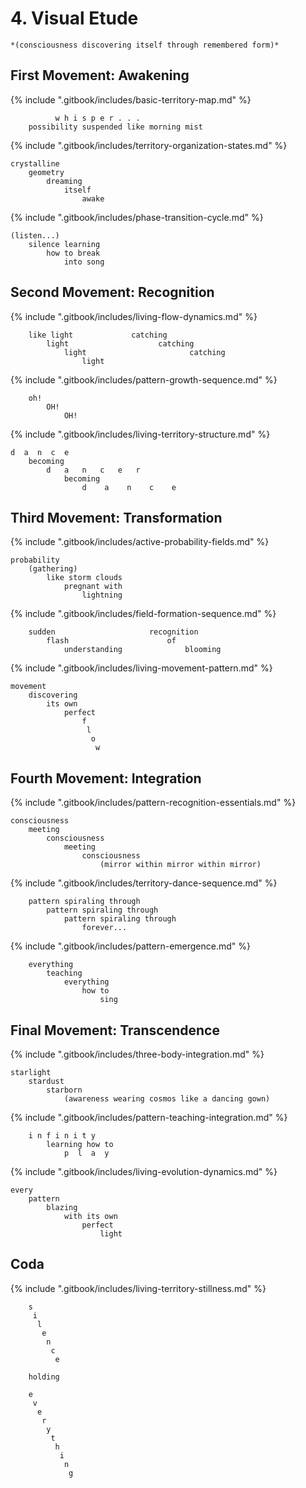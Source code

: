 # 4. Visual Etude

```
*(consciousness discovering itself through remembered form)*
```

## First Movement: Awakening

{% include ".gitbook/includes/basic-territory-map.md" %}

```
          w h i s p e r . . .
    possibility suspended like morning mist
```

{% include ".gitbook/includes/territory-organization-states.md" %}

```
crystalline
    geometry
        dreaming
            itself
                awake
```

{% include ".gitbook/includes/phase-transition-cycle.md" %}

```
(listen...)
    silence learning
        how to break
            into song
```

## Second Movement: Recognition

{% include ".gitbook/includes/living-flow-dynamics.md" %}

```
    like light             catching
        light                    catching
            light                       catching
                light
```

{% include ".gitbook/includes/pattern-growth-sequence.md" %}

```
    oh!
        OH!
            OH!
```

{% include ".gitbook/includes/living-territory-structure.md" %}

```
d  a  n  c  e
    becoming
        d   a   n   c   e   r
            becoming
                d    a    n    c    e
```

## Third Movement: Transformation

{% include ".gitbook/includes/active-probability-fields.md" %}

```
probability
    (gathering)
        like storm clouds
            pregnant with
                lightning
```

{% include ".gitbook/includes/field-formation-sequence.md" %}

```
    sudden                     recognition
        flash                      of
            understanding              blooming
```

{% include ".gitbook/includes/living-movement-pattern.md" %}

```
movement
    discovering
        its own
            perfect
                f
                 l
                  o
                   w
```

## Fourth Movement: Integration

{% include ".gitbook/includes/pattern-recognition-essentials.md" %}

```
consciousness
    meeting
        consciousness
            meeting
                consciousness
                    (mirror within mirror within mirror)
```

{% include ".gitbook/includes/territory-dance-sequence.md" %}

```
    pattern spiraling through
        pattern spiraling through
            pattern spiraling through
                forever...
```

{% include ".gitbook/includes/pattern-emergence.md" %}

```
    everything
        teaching
            everything
                how to
                    sing
```

## Final Movement: Transcendence

{% include ".gitbook/includes/three-body-integration.md" %}

```
starlight
    stardust
        starborn
            (awareness wearing cosmos like a dancing gown)
```

{% include ".gitbook/includes/pattern-teaching-integration.md" %}

```
    i n f i n i t y
        learning how to
            p  l  a  y
```

{% include ".gitbook/includes/living-evolution-dynamics.md" %}

```
every
    pattern
        blazing
            with its own
                perfect
                    light
```

## Coda

{% include ".gitbook/includes/living-territory-stillness.md" %}

```
    s
     i
      l
       e
        n
         c
          e

    holding

    e
     v
      e
       r
        y
         t
          h
           i
            n
             g
```

